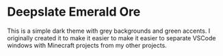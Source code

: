 # Deepslate Emerald Ore

This is a simple dark theme with grey backgrounds and green accents. I originally created it to make it easier to make it easier to separate VSCode windows with Minecraft projects from my other projects.
